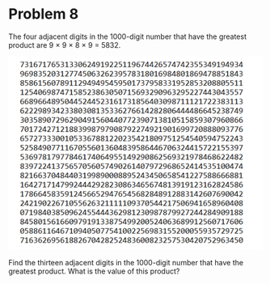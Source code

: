 # Problem 8

The four adjacent digits in the 1000-digit number that have the greatest product are 9 × 9 × 8 × 9 = 5832.



![problem 8 image](https://raw.githubusercontent.com/deutschluz/projecteuler/master/problem8/files/problem8_image.PNG)



Find the thirteen adjacent digits in the 1000-digit number that have the greatest product. What is the value of this product?
